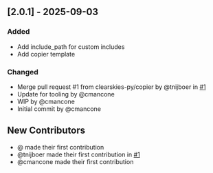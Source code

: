 ## [2.0.1] - 2025-09-03

### Added
- Add include_path for custom includes
- Add copier template

### Changed
- Merge pull request #1 from clearskies-py/copier by @tnijboer in [#1](https://github.com/clearskies-py/doc-builder/pull/1)
- Update for tooling by @cmancone
- WIP by @cmancone
- Initial commit by @cmancone

## New Contributors
* @ made their first contribution
* @tnijboer made their first contribution in [#1](https://github.com/clearskies-py/doc-builder/pull/1)
* @cmancone made their first contribution
